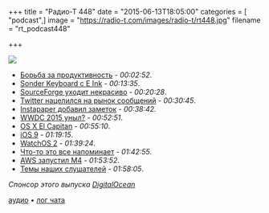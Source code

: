 +++
title = "Радио-Т 448"
date = "2015-06-13T18:05:00"
categories = [ "podcast",]
image = "https://radio-t.com/images/radio-t/rt448.jpg"
filename = "rt_podcast448"

+++

![](https://radio-t.com/images/radio-t/rt448.jpg)

- [Борьба за продуктивность](http://prsm.tc/qHL5Na) - *00:02:52*.
- [Sonder Keyboard с E Ink](http://petapixel.com/2015/06/11/sonder-keyboard-uses-e-ink-to-put-shortcuts-icons-at-your-fingertips/) - *00:13:35*.
- [SourceForge уходит некрасиво](http://prsm.tc/NzXmnu) - *00:20:28*.
- [Twitter нацелился на рынок сообщений](http://9to5mac.com/2015/06/11/twitter-dm-limit-ceo-change/) - *00:30:45*.
- [Instapaper добавил заметок](http://prsm.tc/z6mwAA) - *00:38:42*.
- [WWDC 2015 уныл?](http://prsm.tc/kXwhDk) - *00:52:51*.
- [OS X El Capitan](http://www.apple.com/osx/elcapitan-preview/) - *00:55:10*.
- [iOS 9](http://www.apple.com/ios/ios9-preview/) - *01:19:15*.
- [WatchOS 2](http://www.apple.com/watchos-2-preview/) - *01:39:24*.
- [Что-то это все напоминает](http://prsm.tc/anYmqq) - *01:42:55*.
- [AWS запустил M4](http://social.techcrunch.com/2015/06/11/aws-launches-m4-general-purpose-instances-for-ec2/) - *01:53:52*.
- [Темы наших слушателей](https://radio-t.com/p/2015/06/09/prep-448/) - *01:58:05*.

_Спонсор этого выпуска [DigitalOcean](https://do.co/radiot)_

[аудио](https://cdn.radio-t.com/rt_podcast448.mp3) • [лог чата](http://chat.radio-t.com/logs/radio-t-448.html)
<audio src="https://cdn.radio-t.com/rt_podcast448.mp3" preload="none"></audio>
